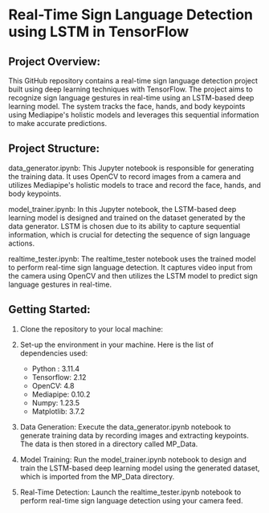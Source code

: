 # Real-Time Sign Language Detection using LSTM in TensorFlow

## Project Overview:
This GitHub repository contains a real-time sign language detection project built using deep learning techniques with TensorFlow. The project aims to recognize sign language gestures in real-time using an LSTM-based deep learning model. The system tracks the face, hands, and body keypoints using Mediapipe's holistic models and leverages this sequential information to make accurate predictions.

## Project Structure:
data_generator.ipynb: This Jupyter notebook is responsible for generating the training data. It uses OpenCV to record images from a camera and utilizes Mediapipe's holistic models to trace and record the face, hands, and body keypoints.

model_trainer.ipynb: In this Jupyter notebook, the LSTM-based deep learning model is designed and trained on the dataset generated by the data generator. LSTM is chosen due to its ability to capture sequential information, which is crucial for detecting the sequence of sign language actions.

realtime_tester.ipynb: The realtime_tester notebook uses the trained model to perform real-time sign language detection. It captures video input from the camera using OpenCV and then utilizes the LSTM model to predict sign language gestures in real-time.

## Getting Started:

1. Clone the repository to your local machine:

2. Set-up the environment in your machine. Here is the list of dependencies used:
   * Python : 3.11.4
   * Tensorflow: 2.12
   * OpenCV: 4.8
   * Mediapipe: 0.10.2
   * Numpy: 1.23.5
   * Matplotlib: 3.7.2

3. Data Generation: Execute the data_generator.ipynb notebook to generate training data by recording images and extracting keypoints. The data is then stored in a directory called MP_Data. 

4. Model Training: Run the model_trainer.ipynb notebook to design and train the LSTM-based deep learning model using the generated dataset, which is imported from the MP_Data directory.

5. Real-Time Detection: Launch the realtime_tester.ipynb notebook to perform real-time sign language detection using your camera feed.
